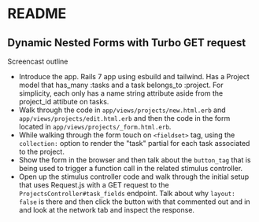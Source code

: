 # README

## Dynamic Nested Forms with Turbo GET request

Screencast outline
- Introduce the app. Rails 7 app using esbuild and tailwind. Has a Project model that has_many :tasks and
    a task belongs_to :project. For simplicity, each only has a name string attribute aside from the
    project_id attibute on tasks.
- Walk through the code in `app/views/projects/new.html.erb` and `app/views/projects/edit.html.erb` and
    then the code in the form located in `app/views/projects/_form.html.erb`.
- While walking through the form touch on `<fieldset>` tag, using the `collection:` option
    to render the "task" partial for each task associated to the project.
- Show the form in the browser and then talk about the `button_tag` that is being used to trigger
    a function call in the related stimulus controller.
- Open up the stimulus controller code and walk through the initial setup that uses Request.js with
    a GET request to the `ProjectsController#task_fields` endpoint. Talk about why `layout: false`
    is there and then click the button with that commented out and in and look at the network
    tab and inspect the response.
